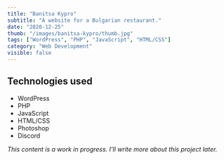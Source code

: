 ```yaml
---
title: "Banitsa Kypro"
subtitle: "A website for a Bulgarian restaurant."
date: "2020-12-25"
thumb: "/images/banitsa-kypro/thumb.jpg"
tags: ["WordPress", "PHP", "JavaScript", "HTML/CSS"]
category: "Web Development"
visible: false
---
```


## Technologies used

* WordPress
* PHP
* JavaScript
* HTML/CSS
* Photoshop
* Discord

_This content is a work in progress. I'll write more about this project later._